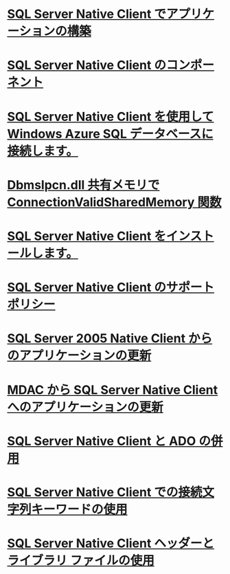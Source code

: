 # [SQL Server Native Client でアプリケーションの構築](building-applications-with-sql-server-native-client.md)
# [SQL Server Native Client のコンポーネント](components-of-sql-server-native-client.md)
# [SQL Server Native Client を使用して Windows Azure SQL データベースに接続します。](connecting-to-a-windows-azure-sql-database-using-sql-server-native-client.md)
# [Dbmslpcn.dll 共有メモリで ConnectionValidSharedMemory 関数](connectionvalidsharedmemory-function-in-dbmslpcn-dll-shared-memory.md)
# [SQL Server Native Client をインストールします。](installing-sql-server-native-client.md)
# [SQL Server Native Client のサポート ポリシー](support-policies-for-sql-server-native-client.md)
# [SQL Server 2005 Native Client からのアプリケーションの更新](updating-an-application-from-sql-server-2005-native-client.md)
# [MDAC から SQL Server Native Client へのアプリケーションの更新](updating-an-application-to-sql-server-native-client-from-mdac.md)
# [SQL Server Native Client と ADO の併用](using-ado-with-sql-server-native-client.md)
# [SQL Server Native Client での接続文字列キーワードの使用](using-connection-string-keywords-with-sql-server-native-client.md)
# [SQL Server Native Client ヘッダーとライブラリ ファイルの使用](using-the-sql-server-native-client-header-and-library-files.md)
